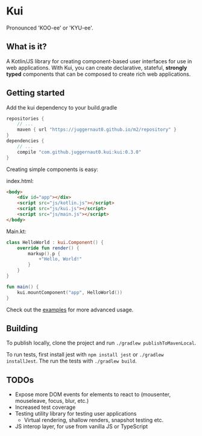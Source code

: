 # Kui

Pronounced 'KOO-ee' or 'KYU-ee'.

## What is it?

A Kotlin/JS library for creating component-based user interfaces for use in 
web applications. With Kui, you can create declarative, stateful, **strongly 
typed** components that can be composed to create rich web applications.

## Getting started

Add the kui dependency to your build.gradle
```groovy
repositories {
    // ...
    maven { url "https://juggernaut0.github.io/m2/repository" }
}
dependencies {
    // ...
    compile "com.github.juggernaut0.kui:kui:0.3.0"
}
```

Creating simple components is easy:

index.html:
```html
<body>
    <div id="app"></div>
    <script src="js/kotlin.js"></script>
    <script src="js/kui.js"></script>
    <script src="js/main.js"></script>
</body>
```

Main.kt:
```kotlin
class HelloWorld : kui.Component() {
    override fun render() {
        markup().p {
            +"Hello, World!"
        }
    }
}

fun main() {
    kui.mountComponent("app", HelloWorld())
}
```

Check out the [examples](example/src/main/kotlin) for more advanced 
usage.

## Building

To publish locally, clone the project and run 
`./gradlew publishToMavenLocal`.

To run tests, first install jest with `npm install jest` or 
`./gradlew installJest`. The run the tests with `./gradlew build`.

## TODOs

* Expose more DOM events for elements to react to (mousenter, 
mouseleave, focus, blur, etc.)
* Increased test coverage
* Testing utility library for testing user applications
    * Virtual rendering, shallow renders, snapshot testing etc.
* JS interop layer, for use from vanilla JS or TypeScript
